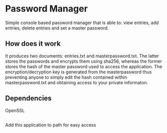 # Password Manager
Simple console based password manager that is able to: view entries, add entries, delete entries and set a master password.

## How does it work
It produces two documents: entries.txt and masterpassword.txt. The latter stores the passwords and encrypts them using sha256, whereas the former stores the hash of the master password used to access the application. The encryption/decryption key is generated from the masterpassword thus preventing anyone to simply edit the hash contained within masterpassword.txt and obtaining access to your private informaton.

## Dependencies
OpenSSL
##

Add this application to path for easy access
